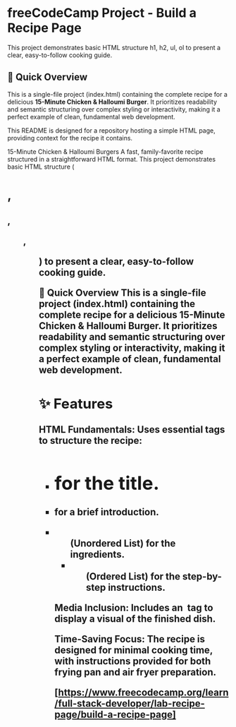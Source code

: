 # freeCodeCamp Project - Build a Recipe Page

This project demonstrates basic HTML structure h1, h2, ul, ol to present a clear, easy-to-follow cooking guide.

## 🚀 Quick Overview

This is a single-file project (index.html) containing the complete recipe for a delicious **15-Minute Chicken & Halloumi Burger**. It prioritizes readability and semantic structuring over complex styling or interactivity, making it a perfect example of clean, fundamental web development.

This README is designed for a repository hosting a simple HTML page, providing context for the recipe it contains.

15-Minute Chicken & Halloumi Burgers
A fast, family-favorite recipe structured in a straightforward HTML format. This project demonstrates basic HTML structure (<h1>, <h2>, <ul>, <ol>) to present a clear, easy-to-follow cooking guide.

🚀 Quick Overview
This is a single-file project (index.html) containing the complete recipe for a delicious 15-Minute Chicken & Halloumi Burger. It prioritizes readability and semantic structuring over complex styling or interactivity, making it a perfect example of clean, fundamental web development.

## ✨ Features

HTML Fundamentals: Uses essential tags to structure the recipe:

- <h1> for the title.

- <p> for a brief introduction.

- <ul> (Unordered List) for the ingredients.

- <ol> (Ordered List) for the step-by-step instructions.

Media Inclusion: Includes an <img> tag to display a visual of the finished dish.

Time-Saving Focus: The recipe is designed for minimal cooking time, with instructions provided for both frying pan and air fryer preparation.

[https://www.freecodecamp.org/learn/full-stack-developer/lab-recipe-page/build-a-recipe-page]
